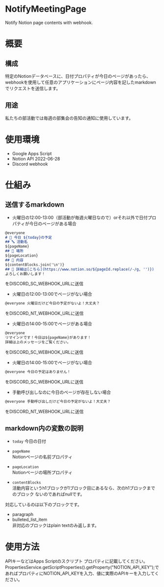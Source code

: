 # NotifyMeetingPage
Notify Notion page contents with webhook.

# 概要
## 構成
特定のNotionデータベースに、日付プロパティが今日のページがあったら、webhookを使用して任意のアプリケーションにページ内容を記したmarkdownでリクエストを送信します。

## 用途
私たちの部活動では毎週の部集会の告知の通知に使用しています。

# 使用環境
- Google Apps Script
- Notion API 2022-06-28
- Discord webhook

# 仕組み
## 送信するmarkdown

- 火曜日の12:00-13:00（部活動が毎週火曜日なので）orそれ以外で日付プロパティが今日のページがある場合

```markdown:message.md
@everyone
# 📅 今日 ${today}の予定
## 🔤 活動名
${pageName}
## 🚩 場所
${pageLocation}
## 📝 内容
${contentBlocks.join('\n')}
## 📌 詳細は[こちら](https://www.notion.so/${pageId.replace(/-/g, '')})
よろしくお願いします！
```  
をDISCORD_SC_WEBHOOK_URLに送信  

- 火曜日の12:00-13:00でページがない場合
```markdown:message.md
@everyone 火曜日だけど今日の予定がないよ！大丈夫？
```
をDISCORD_NT_WEBHOOK_URLに送信  
  
- 火曜日の14:00-15:00でページがある場合
```markdown:message.md
@everyone 
リマインドです！今日は${pageName}があります！
詳細は上のメッセージをご覧ください。
```
をDISCORD_SC_WEBHOOK_URLに送信  

- 火曜日の14:00-15:00でページがない場合
```markdown:message.md
@everyone 今日の予定はありません！
```
をDISCORD_SC_WEBHOOK_URLに送信  
  
- 手動呼び出しなのに今日のページが存在しない場合
```markdown:message.md
@everyone 手動呼び出しだけど今日の予定がないよ！大丈夫？
```
をDISCORD_NT_WEBHOOK_URLに送信

  
## markdown内の変数の説明

- `today`
今日の日付  
  
- `pageName`  
Notionページの名前プロパティ  
  
- `pageLocation`  
Notionページの場所プロパティ  
  
- `contentBlocks`  
活動内容というh1ブロックが1ブロック目にあるなら、次のh1ブロックまでのブロック
ないのであればnullです。
  
対応しているのは以下のブロックです。  
- paragraph
- bulleted_list_item  
非対応のブロックはplain textのみ返します。  
  
# 使用方法
APIキーなどはApps Scriptのスクリプト プロパティに記載してください。
PropertiesService.getScriptProperties().getProperty("NOTION_API_KEY");であればプロパティにNOTION_API_KEYを入力、値に実際のAPIキーを入力してください。
